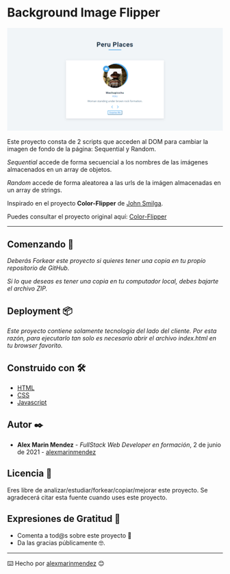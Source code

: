 # Background Image Flipper

![Project's Screenshot](https://raw.githubusercontent.com/alexmarinmendez/js-basics-peru-places/main/js-basics-peru-places-screen.png)

Este proyecto consta de 2 scripts que acceden al DOM para cambiar la imagen de fondo de la página: Sequential y Random.

_Sequential_ accede de forma secuencial a los nombres de las imágenes almacenados en un array de objetos.

_Random_ accede de forma aleatorea a las urls de la imágen almacenadas en un array de strings.

Inspirado en el proyecto **Color-Flipper** de [John Smilga](https://github.com/john-smilga).

Puedes consultar el proyecto original aquí: [Color-Flipper](https://github.com/john-smilga/javascript-basic-projects)



---

## Comenzando 🚀

_Deberás Forkear este proyecto si quieres tener una copia en tu propio repositorio de GitHub._

_Si lo que deseas es tener una copia en tu computador local, debes bajarte el archivo ZIP._



## Deployment 📦

_Este proyecto contiene solamente tecnología del lado del cliente. Por esta razón, para ejecutarlo tan solo es necesario abrir el archivo index.html en tu browser favorito._

## Construido con 🛠️

* [HTML](https://developer.mozilla.org/es/docs/Web/HTML)
* [CSS](https://developer.mozilla.org/es/docs/Web/CSS)
* [Javascript](https://developer.mozilla.org/es/docs/Web/JavaScript)

## Autor ✒️

* **Alex Marin Mendez** - *FullStack Web Developer en formación*, 2 de junio de 2021 - [alexmarinmendez](https://github.com/alexmarinmendez)

## Licencia 📄

Eres libre de analizar/estudiar/forkear/copiar/mejorar este proyecto. Se agradecerá citar esta fuente cuando uses este proyecto.

## Expresiones de Gratitud 🎁

* Comenta a tod@s sobre este proyecto 📢
* Da las gracias públicamente 🤓.



---
⌨️ Hecho por [alexmarinmendez](https://github.com/alexmarinmendez) 😊
